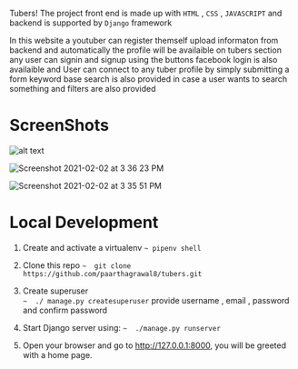 Tubers!
The project front end is made up with `HTML` , `CSS` , `JAVASCRIPT` and backend is supported by `Django` framework

In this website a youtuber can register themself upload informaton from backend and automatically the profile will be availaible on tubers section 
any user can signin and signup using the buttons facebook login is also availaible and User can connect to any tuber profile by simply submitting a form
keyword base search is also provided in case a user wants to search something and filters are also provided


# ScreenShots
![alt text ](https://user-images.githubusercontent.com/68472314/106584462-38dfda80-656c-11eb-8fac-cfc249fd17d2.png)

![Screenshot 2021-02-02 at 3 36 23 PM](https://user-images.githubusercontent.com/68472314/106584650-72b0e100-656c-11eb-9fc4-a17a2f6b8b88.png)

![Screenshot 2021-02-02 at 3 35 51 PM](https://user-images.githubusercontent.com/68472314/106584668-76446800-656c-11eb-9df3-aaa68957e2b2.png)



# Local Development

1. Create and activate a virtualenv
   `~ pipenv shell`

2. Clone this repo
   `~  git clone https://github.com/paarthagrawal8/tubers.git`

3. Create superuser  
   `~  ./ manage.py createsuperuser`
provide username , email , password and confirm password

4. Start Django server using: 
   `~  ./manage.py runserver`

5. Open your browser and go to http://127.0.0.1:8000, you will be greeted with a home page.
